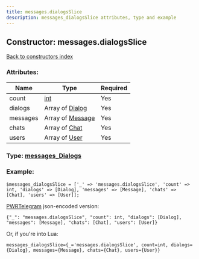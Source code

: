 ```yaml
---
title: messages.dialogsSlice
description: messages_dialogsSlice attributes, type and example
---
```

## Constructor: messages.dialogsSlice  
[Back to constructors index](index.md)



### Attributes:

| Name     |    Type       | Required |
|----------|---------------|----------|
|count|[int](../types/int.md) | Yes|
|dialogs|Array of [Dialog](../types/Dialog.md) | Yes|
|messages|Array of [Message](../types/Message.md) | Yes|
|chats|Array of [Chat](../types/Chat.md) | Yes|
|users|Array of [User](../types/User.md) | Yes|



### Type: [messages\_Dialogs](../types/messages_Dialogs.md)


### Example:

```
$messages_dialogsSlice = ['_' => 'messages.dialogsSlice', 'count' => int, 'dialogs' => [Dialog], 'messages' => [Message], 'chats' => [Chat], 'users' => [User]];
```  

[PWRTelegram](https://pwrtelegram.xyz) json-encoded version:

```
{"_": "messages.dialogsSlice", "count": int, "dialogs": [Dialog], "messages": [Message], "chats": [Chat], "users": [User]}
```


Or, if you're into Lua:  


```
messages_dialogsSlice={_='messages.dialogsSlice', count=int, dialogs={Dialog}, messages={Message}, chats={Chat}, users={User}}

```


